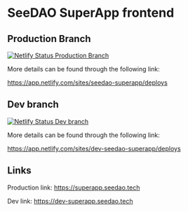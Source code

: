 # SeeDAO SuperApp frontend

## Production Branch

[![Netlify Status Production Branch](https://api.netlify.com/api/v1/badges/f2d26bd5-41de-42d5-9c57-d3baca4f074a/deploy-status)](https://app.netlify.com/sites/seedao-superapp/deploys)

More details can be found through the following link:

https://app.netlify.com/sites/seedao-superapp/deploys

## Dev branch
[![Netlify Status Dev branch](https://api.netlify.com/api/v1/badges/ede70ddc-f85d-4b90-b650-829662d039ca/deploy-status?branch=dev)](https://app.netlify.com/sites/dev-seedao-superapp/deploys)

More details can be found through the following link:

https://app.netlify.com/sites/dev-seedao-superapp/deploys

## Links

Production link: https://superapp.seedao.tech

Dev link: https://dev-superapp.seedao.tech

